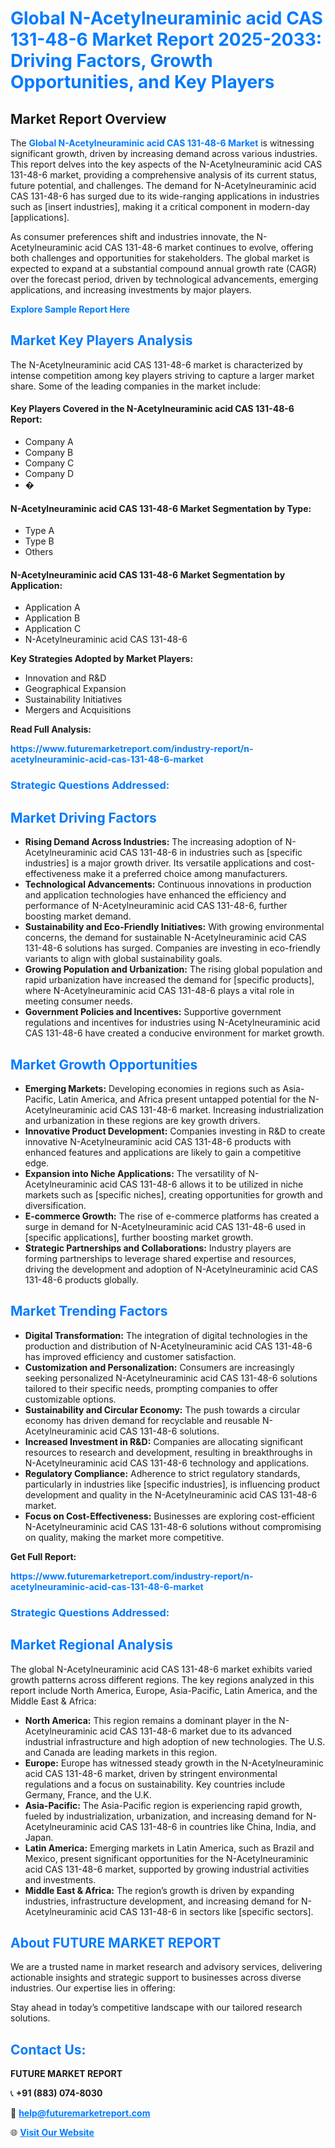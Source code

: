 <h1 style="color: #007BFF;">Global N-Acetylneuraminic acid CAS 131-48-6 Market Report 2025-2033: Driving Factors, Growth Opportunities, and Key Players</h1>

<section id="overview">
<h2>Market Report Overview</h2>
<p>The <a href="https://www.futuremarketreport.com/industry-report/n-acetylneuraminic-acid-cas-131-48-6-market" style="color: #007BFF; text-decoration: none;"><strong>Global N-Acetylneuraminic acid CAS 131-48-6 Market</strong></a> is witnessing significant growth, driven by increasing demand across various industries. This report delves into the key aspects of the N-Acetylneuraminic acid CAS 131-48-6 market, providing a comprehensive analysis of its current status, future potential, and challenges. The demand for N-Acetylneuraminic acid CAS 131-48-6 has surged due to its wide-ranging applications in industries such as [insert industries], making it a critical component in modern-day [applications].</p>
<p>As consumer preferences shift and industries innovate, the N-Acetylneuraminic acid CAS 131-48-6 market continues to evolve, offering both challenges and opportunities for stakeholders. The global market is expected to expand at a substantial compound annual growth rate (CAGR) over the forecast period, driven by technological advancements, emerging applications, and increasing investments by major players.</p>
</section>

<section id="overview">
<p><a href="https://www.futuremarketreport.com/request-sample/reportId=120212" style="color: #007BFF; text-decoration: none;"><strong>Explore Sample Report Here</strong></a></p>
</section>

<section id="key-players">
<h2 style="color: #007BFF;">Market Key Players Analysis</h2>
<p>The N-Acetylneuraminic acid CAS 131-48-6 market is characterized by intense competition among key players striving to capture a larger market share. Some of the leading companies in the market include:</p>
<h4>Key Players Covered in the N-Acetylneuraminic acid CAS 131-48-6 Report:</h4>
<ul><li>Company A</li><li>Company B</li><li>Company C</li><li>Company D</li><li>�</li></ul>
<h4>N-Acetylneuraminic acid CAS 131-48-6 Market Segmentation by Type:</h4>
<ul><li>Type A</li><li>Type B</li><li>Others</li></ul>

<h4>N-Acetylneuraminic acid CAS 131-48-6 Market Segmentation by Application:</h4>
<ul><li>Application A</li><li>Application B</li><li>Application C</li><li>N-Acetylneuraminic acid CAS 131-48-6</li></ul>
<p><strong>Key Strategies Adopted by Market Players:</strong></p>
<ul>
<li>Innovation and R&D</li>
<li>Geographical Expansion</li>
<li>Sustainability Initiatives</li>
<li>Mergers and Acquisitions</li>
</ul>
</section>

<section>
<p><strong>Read Full Analysis: </strong></p><a href="https://www.futuremarketreport.com/industry-report/n-acetylneuraminic-acid-cas-131-48-6-market" style="color: #007BFF; text-decoration: none;"><strong>https://www.futuremarketreport.com/industry-report/n-acetylneuraminic-acid-cas-131-48-6-market</strong></a>
<h3 style="color: #007BFF;">Strategic Questions Addressed:</h3>
</section>

<section id="driving-factors">
<h2 style="color: #007BFF;">Market Driving Factors</h2>
<ul>
<li><strong>Rising Demand Across Industries:</strong> The increasing adoption of N-Acetylneuraminic acid CAS 131-48-6 in industries such as [specific industries] is a major growth driver. Its versatile applications and cost-effectiveness make it a preferred choice among manufacturers.</li>
<li><strong>Technological Advancements:</strong> Continuous innovations in production and application technologies have enhanced the efficiency and performance of N-Acetylneuraminic acid CAS 131-48-6, further boosting market demand.</li>
<li><strong>Sustainability and Eco-Friendly Initiatives:</strong> With growing environmental concerns, the demand for sustainable N-Acetylneuraminic acid CAS 131-48-6 solutions has surged. Companies are investing in eco-friendly variants to align with global sustainability goals.</li>
<li><strong>Growing Population and Urbanization:</strong> The rising global population and rapid urbanization have increased the demand for [specific products], where N-Acetylneuraminic acid CAS 131-48-6 plays a vital role in meeting consumer needs.</li>
<li><strong>Government Policies and Incentives:</strong> Supportive government regulations and incentives for industries using N-Acetylneuraminic acid CAS 131-48-6 have created a conducive environment for market growth.</li>
</ul>
</section>

<section id="growth-opportunities">
<h2 style="color: #007BFF;">Market Growth Opportunities</h2>
<ul>
<li><strong>Emerging Markets:</strong> Developing economies in regions such as Asia-Pacific, Latin America, and Africa present untapped potential for the N-Acetylneuraminic acid CAS 131-48-6 market. Increasing industrialization and urbanization in these regions are key growth drivers.</li>
<li><strong>Innovative Product Development:</strong> Companies investing in R&D to create innovative N-Acetylneuraminic acid CAS 131-48-6 products with enhanced features and applications are likely to gain a competitive edge.</li>
<li><strong>Expansion into Niche Applications:</strong> The versatility of N-Acetylneuraminic acid CAS 131-48-6 allows it to be utilized in niche markets such as [specific niches], creating opportunities for growth and diversification.</li>
<li><strong>E-commerce Growth:</strong> The rise of e-commerce platforms has created a surge in demand for N-Acetylneuraminic acid CAS 131-48-6 used in [specific applications], further boosting market growth.</li>
<li><strong>Strategic Partnerships and Collaborations:</strong> Industry players are forming partnerships to leverage shared expertise and resources, driving the development and adoption of N-Acetylneuraminic acid CAS 131-48-6 products globally.</li>
</ul>
</section>

<section id="trending-factors">
<h2 style="color: #007BFF;">Market Trending Factors</h2>
<ul>
<li><strong>Digital Transformation:</strong> The integration of digital technologies in the production and distribution of N-Acetylneuraminic acid CAS 131-48-6 has improved efficiency and customer satisfaction.</li>
<li><strong>Customization and Personalization:</strong> Consumers are increasingly seeking personalized N-Acetylneuraminic acid CAS 131-48-6 solutions tailored to their specific needs, prompting companies to offer customizable options.</li>
<li><strong>Sustainability and Circular Economy:</strong> The push towards a circular economy has driven demand for recyclable and reusable N-Acetylneuraminic acid CAS 131-48-6 solutions.</li>
<li><strong>Increased Investment in R&D:</strong> Companies are allocating significant resources to research and development, resulting in breakthroughs in N-Acetylneuraminic acid CAS 131-48-6 technology and applications.</li>
<li><strong>Regulatory Compliance:</strong> Adherence to strict regulatory standards, particularly in industries like [specific industries], is influencing product development and quality in the N-Acetylneuraminic acid CAS 131-48-6 market.</li>
<li><strong>Focus on Cost-Effectiveness:</strong> Businesses are exploring cost-efficient N-Acetylneuraminic acid CAS 131-48-6 solutions without compromising on quality, making the market more competitive.</li>
</ul>
</section>

<section>
<p><strong>Get Full Report: </strong></p><a href="https://www.futuremarketreport.com/industry-report/n-acetylneuraminic-acid-cas-131-48-6-market" style="color: #007BFF; text-decoration: none;"><strong>https://www.futuremarketreport.com/industry-report/n-acetylneuraminic-acid-cas-131-48-6-market</strong></a>
<h3 style="color: #007BFF;">Strategic Questions Addressed:</h3>
</section>


<section id="regional-analysis">
<h2 style="color: #007BFF;">Market Regional Analysis</h2>
<p>The global N-Acetylneuraminic acid CAS 131-48-6 market exhibits varied growth patterns across different regions. The key regions analyzed in this report include North America, Europe, Asia-Pacific, Latin America, and the Middle East & Africa:</p>
<ul>
<li><strong>North America:</strong> This region remains a dominant player in the N-Acetylneuraminic acid CAS 131-48-6 market due to its advanced industrial infrastructure and high adoption of new technologies. The U.S. and Canada are leading markets in this region.</li>
<li><strong>Europe:</strong> Europe has witnessed steady growth in the N-Acetylneuraminic acid CAS 131-48-6 market, driven by stringent environmental regulations and a focus on sustainability. Key countries include Germany, France, and the U.K.</li>
<li><strong>Asia-Pacific:</strong> The Asia-Pacific region is experiencing rapid growth, fueled by industrialization, urbanization, and increasing demand for N-Acetylneuraminic acid CAS 131-48-6 in countries like China, India, and Japan.</li>
<li><strong>Latin America:</strong> Emerging markets in Latin America, such as Brazil and Mexico, present significant opportunities for the N-Acetylneuraminic acid CAS 131-48-6 market, supported by growing industrial activities and investments.</li>
<li><strong>Middle East & Africa:</strong> The region’s growth is driven by expanding industries, infrastructure development, and increasing demand for N-Acetylneuraminic acid CAS 131-48-6 in sectors like [specific sectors].</li>
</ul>
</section>

<footer>
<h2 style="color: #007BFF;">About FUTURE MARKET REPORT</h2>
<p>We are a trusted name in market research and advisory services, delivering actionable insights and strategic support to businesses across diverse industries. Our expertise lies in offering:</p>

<p>Stay ahead in today’s competitive landscape with our tailored research solutions.</p>

<h2 style="color: #007BFF;">Contact Us:</h2>
<p><strong>FUTURE MARKET REPORT</strong></p>
<p>📞 <strong>+91 (883) 074-8030</strong></p>
<p>📧 <strong><a href="mailto:help@futuremarketreport.com" style="color: #007BFF;">help@futuremarketreport.com</a></strong></p>
<p>🌐 <strong><a href="https://www.futuremarketreport.com/" style="color: #007BFF;">Visit Our Website</a></strong></p>
</footer>